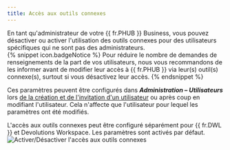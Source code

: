 ```yaml
---
title: Accès aux outils connexes
---
```

En tant qu&apos;administrateur de votre {{ fr.PHUB }} Business, vous pouvez désactiver ou activer l&apos;utilisation des outils connexes pour des utilisateurs spécifiques qui ne sont pas des administrateurs.  
{% snippet icon.badgeNotice %} 
Pour réduire le nombre de demandes de renseignements de la part de vos utilisateurs, nous vous recommandons de les informer avant de modifier leur accès à {{ fr.PHUB }} via leur(s) outil(s) connexe(s), surtout si vous désactivez leur accès. 
{% endsnippet %}
 
Ces paramètres peuvent être configurés dans ***Administration – Utilisateurs*** lors [de la création et de l&apos;invitation d&apos;un utilisateur](/fr/hub/web-interface/hub-overview/administration/management/users/create-invite-users/) ou après coup en modifiant l&apos;utilisateur. Cela n&apos;affecte que l&apos;utilisateur pour lequel les paramètres ont été modifiés.  

L&apos;accès aux outils connexes peut être configuré séparément pour {{ fr.DWL }} et Devolutions Workspace. Les paramètres sont activés par défaut.  
![Activer/Désactiver l'accès aux outils connexes](/img/fr/hub/Hub2131.png) 